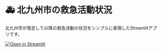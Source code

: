 # :ambulance: 北九州市の救急活動状況

北九州市が発足して以降の救急活動の状況をシンプルに表現したStreamlitアプリです。

[![Open in Streamlit](https://static.streamlit.io/badges/streamlit_badge_black_white.svg)](https://emergency-transport-ktq.streamlit.app/)